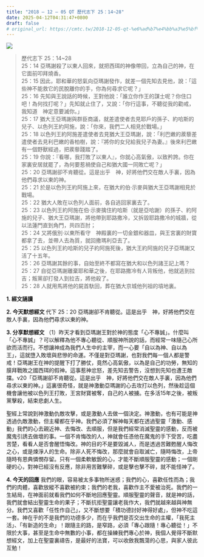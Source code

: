 ```yaml
---
title: "2018 – 12 – 05 QT 歷代志下 25：14~28"
date: 2025-04-12T04:31:47+0800
draft: false
# original_url: https://cmtc.tw/2018-12-05-qt-%e6%ad%b7%e4%bb%a3%e5%bf%97%e4%b8%8b-25%ef%bc%9a1428
---
```


![](/images/qt.jpg)
> 歷代志下 25：14\~28  
> 25：14 亞瑪謝殺了以東人回來，就把西珥的神像帶回，立為自己的神，在它面前叩拜燒香。  
> 25：15 因此，耶和華的怒氣向亞瑪謝發作，就差一個先知去見他，說：「這些神不能救它的民脫離你的手，你為何尋求它呢？」  
> 25：16 先知與王說話的時候，王對他說：「誰立你作王的謀士呢？你住口吧！為何找打呢？」先知就止住了，又說：「你行這事，不聽從我的勸戒，我知道　神定意要滅你。」  
> 25：17 猶大王亞瑪謝與群臣商議，就差遣使者去見耶戶的孫子、約哈斯的兒子、以色列王約阿施，說：「你來，我們二人相見於戰場。」  
> 25：18 以色列王約阿施差遣使者去見猶大王亞瑪謝，說：「利巴嫩的蒺藜差遣使者去見利巴嫩的香柏樹，說：『將你的女兒給我兒子為妻。』後來利巴嫩有一個野獸經過，把蒺藜踐踏了。  
> 25：19 你說：『看哪，我打敗了以東人』，你就心高氣傲，以致矜誇。你在家裏安居就罷了，為何要惹禍使自己和猶大國一同敗亡呢？」  
> 25：20 亞瑪謝卻不肯聽從。這是出乎　神，好將他們交在敵人手裏，因為他們尋求以東的神。  
> 25：21 於是以色列王約阿施上來，在猶大的伯‧示麥與猶大王亞瑪謝相見於戰場。  
> 25：22 猶大人敗在以色列人面前，各自逃回家裏去了。  
> 25：23 以色列王約阿施在伯‧示麥擒住約哈斯（就是亞哈謝）的孫子、約阿施的兒子、猶大王亞瑪謝，將他帶到耶路撒冷，又拆毀耶路撒冷的城牆，從以法蓮門直到角門，共四百肘；  
> 25：24 又將俄別‧以東所看守　神殿裏的一切金銀和器皿，與王宮裏的財寶都拿了去，並帶人去為質，就回撒瑪利亞去了。  
> 25：25 以色列王約哈斯的兒子約阿施死後，猶大王約阿施的兒子亞瑪謝又活了十五年。  
> 25：26 亞瑪謝其餘的事，自始至終不都寫在猶大和以色列諸王記上嗎？  
> 25：27 自從亞瑪謝離棄耶和華之後，在耶路撒冷有人背叛他，他就逃到拉吉；叛黨卻打發人到拉吉，將他殺了。  
> 25：28 人就用馬將他的屍首馱回，葬在猶大京城他列祖的墳地裏。

**1. 經文誦讀**

**2.  今天默想經文**
代下 25：20 亞瑪謝卻不肯聽從。這是出乎　神，好將他們交在敵人手裏，因為他們尋求以東的神。

**3. 分享默想經文**
（1）昨天才看到亞瑪謝王對於神的態度「心不專誠」。什麼叫「心不專誠」？可以解釋為他不專心聽從、順服神所說的話，而經常一味隨己心所欲而活而行。不想讓神成為我們人生中的主宰，而一心要「自以為神、自以為王」，這就墮入敗壞與悲慘的命運。不僅是對亞瑪謝，也對我們每一個人都是警戒！亞瑪謝王在神的提醒下打了勝仗，竟然心高氣傲，以為是自己的功勞，無知的膜拜戰敗之國西珥的假神。這事惹神忿怒，差先知去警告，沒想到先知也遭王敵擋。v20「亞瑪謝卻不肯聽從。這是出乎　神，好將他們交在敵人手裏，因為他們尋求以東的神。」這裏很奇怪，就是神激動亞瑪謝的心去攻打以色列，然後趁這個機會讓他被以色列王打敗，王宮財寶被奪，自己的人被擄。在多活15年之後，被叛黨擊殺，結束悲劇人生。

聖經上常說到神激動仇敵攻擊，或是激動人去做一個決定。神激動，也有可能是神透過仇敵激動，但主權都在乎神。我們必須了解神每天都在透過聖靈「激動、感動」我們的心去親近神、去悔改、去順服，但是我們經常消滅聖靈的感動，反而被魔鬼引誘去做壞的事。一個不肯悔改的人，神就會任憑他在魔鬼的手下受苦，吃盡苦楚，看看人是否會醒悟悔改。神的目的不是要毀滅人，而是透過苦難甦醒人悔改之心，或是煉淨人的生命。除非人死不悔改，那麼就會自取滅亡，隨時悔改，上帝隨時有恩典憐憫存留。只有一個柔軟敏銳的心，才能不斷順服聖靈的感動；一個剛硬的心，對神已經沒有反應，除非用苦難擊碎，或是擊也擊不碎，就不能怪神了。

**4. 今天的回應**
我們的眼，容易被太多事物所迷惑；我們的心，喜歡任性而為；我們的肉體，喜歡放縱不喜歡被約束；我們的老我，喜歡作主不愛被治死。我們的一生結局，在神面前就看我們如何不斷地回應聖靈。順服聖靈的聲音，就是神的話，我們就會結出聖靈生命的果子；不斷抗拒聖靈讓老我作大，我們就越來越與神無分。我們又喜歡「任性作自己」，又不斷想要「積功德討好神得好處」，但神不吃這一套。神在乎的不是我們的功德多少，而在乎我們是否交出生命的主權，「我死主活」、「有新造的生命」！跟隨主的路，是窄路，必須「專心跟隨！專心聽從！」不限於大事，甚至是生命中無數的小事，都在操練我們專心於神，我個人覺得不斷默想經文，加上在聖靈裏禱告，是最好的法寶，可以收斂我飄蕩的心思，與家人彼此互勉！
